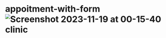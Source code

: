 # appoitment-with-form![Screenshot 2023-11-19 at 00-15-40 clinic](https://github.com/jay-soneji/appoitment-with-form/assets/147239734/70067f75-48a6-46e7-9b6e-1e0e02b680ed)
